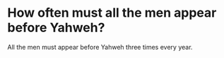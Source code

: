 # How often must all the men appear before Yahweh?

All the men must appear before Yahweh three times every year.
